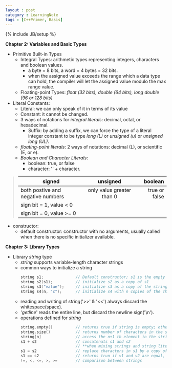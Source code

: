 ```yaml
---
layout : post
category : LearningNote
tags : [C++Primer, Basis]
---
```

{% include JB/setup %}

**Chapter 2: Variables and Basic Types**


- Primitive Built-in Types
    + Integral Types: arithmetic types representing integers, characters and boolean values.
        * a byte = 8 bits, a word = 4 bytes = 32 bits.
        * when the assigned value exceeds the range which a data type can hold, the compiler will let the assigned value modulo the max range value.
    + Floating-point Types: *float (32 bits), double (64 bits), long double (96 or 128 bits)*
- Literal Constants: 
    + Literal: we can only speak of it in terms of its value
    + Constant: it cannot be changed.
    + 3 ways of notations for *integral literals*: decimal, octal, or hexadecimal.
        * Suffix: by adding a suffix, we can force the type of a literal integer constant to be type *long (L)* or *unsigned (u)* or *unsigned long (UL)*.
    + *floating-point literals*: 2 ways of notations: decimal (L), or scientific (E, or e).
    + *Boolean and Character Literals*:
        * boolean: true, or false
        * character: '' + character.
    
>| signed | unsigned | boolean | 
>|--------|:---------:|--------:|
>|both postive and negative numbers | only valus greater than 0 | true or false |
>| sign bit = 1, value < 0 | | |
>| sign bit = 0, value >= 0| | |

<!--Read more-->

- constructor:
    + default constructor: constructor with no arguments, usually called when there is no specific initializer available.
    

**Chapter 3: Library Types**

- Library *string* type
    + *string* supports variable-length character strings
    + common ways to initialize a string
        ```cpp
        string s1;              // Default constructor; s1 is the empty string
        string s2(s1);          // initialize s2 as a copy of s1
        string s3("value");     // initialize s3 as a copy of the string literal
        string s4(n, "c");      // initialize s4 with n copies of the character 'c'
        ```
    + reading and writing of *string*('>>' & '<<') always discard the whitespace(space).
    + '*getline*' reads the entire line, but discard the newline sign('\n').
    + operations defined for *string*
        ```cpp
        string.empty()          // returns true if string is empty; otherwise false.
        string.size()           // returns number of characters in the string
        string[n]               // access the n+1 th element in the string. string index starts from 0 to string.size()-1
        s1 + s2                 // concatenats s1 and s2
                                // **when mixing strings and string literals, at least one operand to each '+' operator must be of *string* type**
        s1 = s2                 // replace characters in s1 by a copy of s2
        s1 == s2                // returns trun if v1 and v2 are equal, otherwise false
        !=, <, <=, >, >=        // comparison between strings
